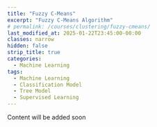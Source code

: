 ```yaml
---
title: "Fuzzy C-Means"
excerpt: "Fuzzy C-Means Algorithm"
# permalink: /courses/clustering/fuzzy-cmeans/
last_modified_at: 2025-01-22T23:45:00-00:00
classes: narrow
hidden: false
strip_title: true
categories:
  - Machine Learning
tags: 
  - Machine Learning
  - Classification Model
  - Tree Model
  - Supervised Learning
---
```

Content will be added soon